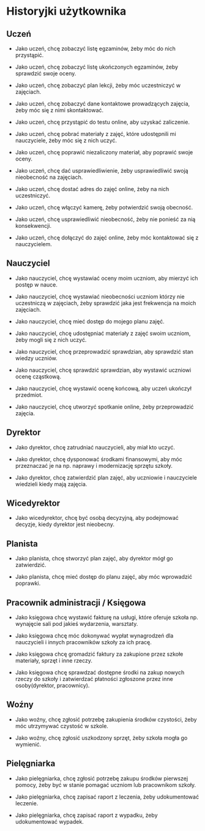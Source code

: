 # Historyjki użytkownika

## Uczeń

* Jako uczeń, chcę zobaczyć listę egzaminów, żeby móc do nich przystąpić.

* Jako uczeń, chcę zobaczyć listę ukończonych egzaminów, żeby sprawdzić swoje oceny.

* Jako uczeń, chcę zobaczyć plan lekcji, żeby móc uczestniczyć w zajęciach.

* Jako uczeń, chcę zobaczyć dane kontaktowe prowadzących zajęcia, żeby móc się z nimi
  skontaktować.

* Jako uczeń, chcę przystąpić do testu online, aby uzyskać zaliczenie.

* Jako uczeń, chcę pobrać materiały z zajęć, które udostępnili mi nauczyciele, żeby
  móc się z nich uczyć.

* Jako uczeń, chcę poprawić niezaliczony materiał, aby poprawić swoje oceny.

* Jako uczeń, chcę dać usprawiedliwienie, żeby usprawiedliwić swoją nieobecność na zajęciach.

* Jako uczeń, chcę dostać adres do zajęć online, żeby na nich uczestniczyć.

* Jako uczeń, chcę włączyć kamerę, żeby potwierdzić swoją obecność.

* Jako uczeń, chcę usprawiedliwić nieobecność, żeby nie ponieść za nią konsekwencji.

* Jako uczeń, chcę dołączyć do zajęć online, żeby móc kontaktować się z nauczycielem.

## Nauczyciel

* Jako nauczyciel, chcę wystawiać oceny moim uczniom, aby mierzyć ich postęp w nauce.

* Jako nauczyciel, chcę wystawiać nieobecności uczniom którzy nie uczestniczą w
  zajęciach, żeby sprawdzić jaka jest frekwencja na moich zajęciach.

* Jako nauczyciel, chcę mieć dostęp do mojego planu zajęć.

* Jako nauczyciel, chcę udostępniać materiały z zajęć swoim uczniom, żeby mogli się z
  nich uczyć.

* Jako nauczyciel, chcę przeprowadzić sprawdzian, aby sprawdzić stan wiedzy uczniów.

* Jako nauczyciel, chcę sprawdzić sprawdzian, aby wystawić uczniowi ocenę cząstkową.

* Jako nauczyciel, chcę wystawić ocenę końcową, aby uczeń ukończył przedmiot.

* Jako nauczyciel, chcę utworzyć spotkanie online, żeby przeprowadzić zajęcia.

## Dyrektor

* Jako dyrektor, chcę zatrudniać nauczycieli, aby miał kto uczyć.

* Jako dyrektor, chcę dysponować środkami finansowymi, aby móc przeznaczać je na np.
  naprawy i modernizację sprzętu szkoły.

* Jako dyrektor, chcę zatwierdzić plan zajęć, aby uczniowie i nauczyciele wiedzieli
  kiedy mają zajęcia.

## Wicedyrektor

* Jako wicedyrektor, chcę być osobą decyzyjną, aby podejmować decyzje, kiedy dyrektor
  jest nieobecny.

## Planista

* Jako planista, chcę stworzyć plan zajęć, aby dyrektor mógł go zatwierdzić.

* Jako planista, chcę mieć dostęp do planu zajęć, aby móc wprowadzić poprawki.

## Pracownik administracji / Księgowa

* Jako księgowa chcę wystawić fakturę na usługi, które oferuje szkoła np. wynajęcie
  sali pod jakieś wydarzenia, warsztaty.

* Jako księgowa chcę móc dokonywać wypłat wynagrodzeń dla nauczycieli i innych
  pracowników szkoły za ich pracę.

* Jako księgowa chcę gromadzić faktury za zakupione przez szkołe materiały, sprzęt i
  inne rzeczy.

* Jako księgowa chcę sprawdzać dostępne środki na zakup nowych rzeczy do szkoły i
  zatwierdzać płatności zgłoszone przez inne osoby(dyrektor, pracownicy).

## Woźny

* Jako woźny, chcę zgłosić potrzebę zakupienia środków czystości, żeby móc utrzymywać
  czystość w szkole.

* Jako woźny, chcę zgłosić uszkodzony sprzęt, żeby szkoła mogła go wymienić.


## Pielęgniarka

* Jako pielęgniarka, chcę zgłosić potrzebę zakupu środków pierwszej pomocy, żeby być
  w stanie pomagać uczniom lub pracownikom szkoły.

* Jako pielęgniarka, chcę zapisać raport z leczenia, żeby udokumentować leczenie.

* Jako pielęgniarka, chcę zapisać raport z wypadku, żeby udokumentować wypadek.

